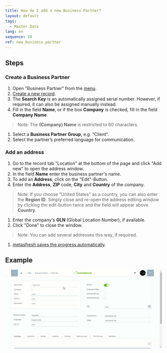 ```yaml
---
title: How do I add a new Business Partner?
layout: default
tags:
  - Master Data
lang: en
sequence: 10
ref: new_business_partner
---
```


## Steps

### Create a Business Partner
1. Open "Business Partner" from the [menu](Menu).
1. [Create a new record](New_Record_Window).
1. The **Search Key** is an automatically assigned serial number. However, if required, it can also be assigned manually instead.
1. Fill in the field **Name**, or if the box **Company** is checked, fill in the field **Company Name**.
 > Note: The **(Company) Name** is restricted to 60 characters.

1. Select a **Business Partner Group**, e.g. “Client”.
1. Select the partner’s preferred language for communication.

### Add an address
1. Go to the record tab "Location" at the bottom of the page and click "Add new" to open the address window.
1. In the field **Name** enter the business partner's name.
1. To add an **Address**, click on the "Edit"-Button.
1. Enter the **Address**, **ZIP** code, **City** and **Country** of the company.
 >Note: If you choose "United States" as a country, you can also enter the **Region ID**. Simply close and re-open the address editing window by clicking the edit-button twice and the field will appear above **Country**.

1. Enter the company's **GLN** (Global Location Number), if available.
1. Click "Done" to close the window.
 >Note: You can add several addresses this way, if required.

1. [metasfresh saves the progress automatically](Saveindicator).

## Example

![](assets/New_Business_Partner.gif)
